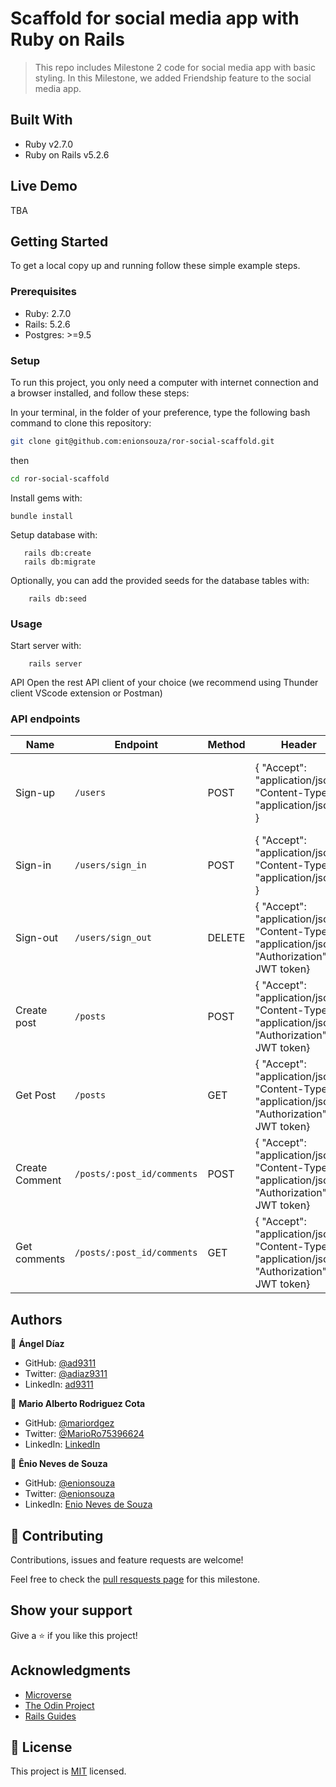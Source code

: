 # Scaffold for social media app with Ruby on Rails

> This repo includes Milestone 2 code for social media app with basic styling. In this Milestone, we added Friendship feature to the social media app.

## Built With

- Ruby v2.7.0
- Ruby on Rails v5.2.6

## Live Demo

TBA

## Getting Started

To get a local copy up and running follow these simple example steps.

### Prerequisites

- Ruby: 2.7.0
- Rails: 5.2.6
- Postgres: >=9.5

### Setup

To run this project, you only need a computer with internet connection and a browser installed, and follow these steps:

In your terminal, in the folder of your preference, type the following bash command to clone this repository:

```sh
git clone git@github.com:enionsouza/ror-social-scaffold.git
```

then

```sh
cd ror-social-scaffold
```

Install gems with:

```
bundle install
```

Setup database with:

```
   rails db:create
   rails db:migrate
```

Optionally, you can add the provided seeds for the database tables with:

```
    rails db:seed
```

### Usage

Start server with:

```
    rails server
```

API
Open the rest API client of your choice (we recommend using Thunder client VScode extension or Postman)

### API endpoints

| Name           | Endpoint                   | Method | Header                                                                                          | Body                                                                                                            |
| -------------- | -------------------------- | ------ | ----------------------------------------------------------------------------------------------- | --------------------------------------------------------------------------------------------------------------- |
| Sign-up        | `/users`                   | POST   | { "Accept": "application/json", "Content-Type": "application/json" }                            | {"user": {"name": "Mario", "email": "mario@mail.com", "password": "123456", "password_confirmation": "123456"}} |
| Sign-in        | `/users/sign_in`           | POST   | { "Accept": "application/json", "Content-Type": "application/json" }                            | {"email": "mario@mail.com", "password": "123456"}                                                               |
| Sign-out       | `/users/sign_out`          | DELETE | { "Accept": "application/json", "Content-Type": "application/json", "Authorization": JWT token} |                                                                                                                 |
| Create post    | `/posts`                   | POST   | { "Accept": "application/json", "Content-Type": "application/json", "Authorization": JWT token} | {"content": "Example post"}                                                                                     |
| Get Post       | `/posts`                   | GET    | { "Accept": "application/json", "Content-Type": "application/json", "Authorization": JWT token} |                                                                                                                 |
| Create Comment | `/posts/:post_id/comments` | POST   | { "Accept": "application/json", "Content-Type": "application/json", "Authorization": JWT token} | {"content": "Example comment"}                                                                                  |
| Get comments   | `/posts/:post_id/comments` | GET    | { "Accept": "application/json", "Content-Type": "application/json", "Authorization": JWT token} |                                                                                                                 |

## Authors

👤 **Ángel Díaz**

- GitHub: [@ad9311](https://github.com/ad9311)
- Twitter: [@adiaz9311](https://twitter.com/adiaz9311)
- LinkedIn: [ad9311](https://linkedin.com/in/ad9311)

👤 **Mario Alberto Rodriguez Cota**

- GitHub: [@mariordgez](https://github.com/mariordgez)
- Twitter: [@MarioRo75396624](https://twitter.com/MarioRo75396624)
- LinkedIn: [LinkedIn](https://linkedin.com/in/mario-alberto-rodriguez-cota-a2860a205)

👤 **Ênio Neves de Souza**

- GitHub: [@enionsouza](https://github.com/enionsouza)
- Twitter: [@enionsouza](https://twitter.com/enionsouza)
- LinkedIn: [Enio Neves de Souza](https://www.linkedin.com/in/enio-neves-de-souza/)

## 🤝 Contributing

Contributions, issues and feature requests are welcome!

Feel free to check the [pull resquests page](https://github.com/JuliCarracedo/ror-social-scaffold/pull/2) for this milestone.

## Show your support

Give a ⭐️ if you like this project!

## Acknowledgments

- [Microverse](https://www.microverse.org/)
- [The Odin Project](https://www.theodinproject.com/)
- [Rails Guides](https://guides.rubyonrails.org/index.html)

## 📝 License

This project is [MIT](./LICENSE) licensed.
